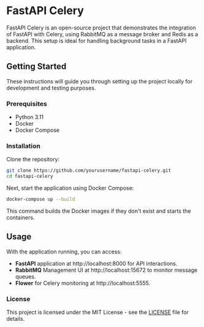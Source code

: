 # FastAPI Celery

FastAPI Celery is an open-source project that demonstrates the integration of FastAPI with Celery, using RabbitMQ as a message broker and Redis as a backend. This setup is ideal for handling background tasks in a FastAPI application.

## Getting Started

These instructions will guide you through setting up the project locally for development and testing purposes.

### Prerequisites

- Python 3.11
- Docker
- Docker Compose

### Installation

Clone the repository:

```bash
git clone https://github.com/yourusername/fastapi-celery.git
cd fastapi-celery
```

Next, start the application using Docker Compose:


```bash
docker-compose up --build
```

This command builds the Docker images if they don't exist and starts the containers.

## Usage

With the application running, you can access:

- **FastAPI** application at http://localhost:8000 for API interactions.
- **RabbitMQ** Management UI at http://localhost:15672 to monitor message queues.
- **Flower** for Celery monitoring at http://localhost:5555.

### License
This project is licensed under the MIT License - see the [LICENSE](LICENSE) file for details.